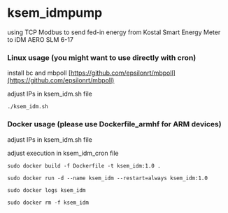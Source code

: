 # ksem_idmpump
using TCP Modbus to send fed-in energy from Kostal Smart Energy Meter to iDM AERO SLM 6-17

### Linux usage (you might want to use directly with cron)
install bc and mbpoll [https://github.com/epsilonrt/mbpoll](https://github.com/epsilonrt/mbpoll)

adjust IPs in ksem_idm.sh file

```./ksem_idm.sh```

### Docker usage (please use Dockerfile_armhf for ARM devices)
adjust IPs in ksem_idm.sh file

adjust execution in ksem_idm_cron file

```sudo docker build -f Dockerfile -t ksem_idm:1.0 .```

```sudo docker run -d --name ksem_idm --restart=always ksem_idm:1.0```

```sudo docker logs ksem_idm```

```sudo docker rm -f ksem_idm```

